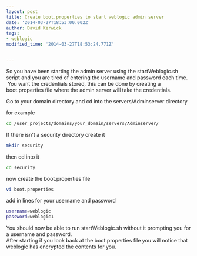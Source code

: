 ```yaml
---
layout: post
title: Create boot.properties to start weblogic admin server
date: '2014-03-27T18:53:00.002Z'
author: David Kerwick
tags:
- weblogic
modified_time: '2014-03-27T18:53:24.771Z'


---
```


So you have been starting the admin server using the startWeblogic.sh script and you are tired of entering the username and password each time.  You want the credentials stored, this can be done by creating a boot.properties file where the admin server will take the credentials.  

Go to your domain directory and cd into the servers/Adminserver directory  

for example  

``` bash 
cd /user_projects/domains/your_domain/servers/Adminserver/  
```

If there isn't a security directory create it  

``` bash
mkdir security  
```

then cd into it  

``` bash
cd security  
```

now create the boot.properties file  

``` bash
vi boot.properties  
```

add in lines for your username and password  

``` bash 
username=weblogic  
password=weblogic1  
```

You should now be able to run startWeblogic.sh without it prompting you for a username and password.  
After starting if you look back at the boot.properties file you will notice that weblogic has encrypted the contents for you.
